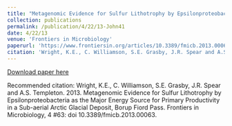 ```yaml
---
title: "Metagenomic Evidence for Sulfur Lithotrophy by Epsilonproteobacteria as the Major Energy Source for Primary Productivity in a Sub-aerial Arctic Glacial Deposit, Borup Fiord Pass"
collection: publications
permalink: /publication/4/22/13-John41
date: 4/22/13
venue: 'Frontiers in Microbiology'
paperurl: 'https://www.frontiersin.org/articles/10.3389/fmicb.2013.00063/full'
citation: 'Wright, K.E., C. Williamson, S.E. Grasby, J.R. Spear and A.S. Templeton.  2013.  Metagenomic Evidence for Sulfur Lithotrophy by Epsilonproteobacteria as the Major Energy Source for Primary Productivity in a Sub-aerial Arctic Glacial Deposit, Borup Fiord Pass.  Frontiers in Microbiology, 4 #63: doi 10.3389/fmicb.2013.00063.'
---
```


<a href='https://www.frontiersin.org/articles/10.3389/fmicb.2013.00063/full'>Download paper here</a>

Recommended citation: Wright, K.E., C. Williamson, S.E. Grasby, J.R. Spear and A.S. Templeton.  2013.  Metagenomic Evidence for Sulfur Lithotrophy by Epsilonproteobacteria as the Major Energy Source for Primary Productivity in a Sub-aerial Arctic Glacial Deposit, Borup Fiord Pass.  Frontiers in Microbiology, 4 #63: doi 10.3389/fmicb.2013.00063.